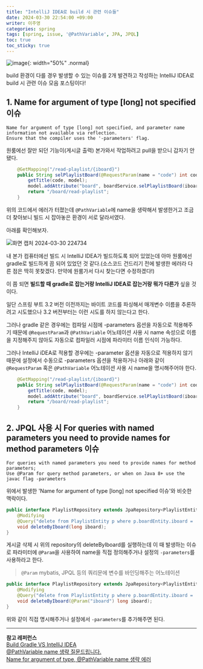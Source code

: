 ```yaml
---
title: "IntelliJ IDEA로 build 시 관련 이슈들"
date: 2024-03-30 22:54:00 +09:00
writer: 이주영
categories: spring
tags: [spring, issue, '@PathVariable', JPA, JPQL]
toc: true
toc_sticky: true
---
```

![image](https://github.com/hobbyscripterII/about-play/assets/135996109/ecdf976c-acb8-497d-9510-979727e5501b){: width="50%" .normal}

build 환경이 다를 경우 발생할 수 있는 이슈를 2개 발견하고 작성하는 IntelliJ IDEA로 build 시 관련 이슈 모음 포스팅이다!

## 1. Name for argument of type [long] not specified 이슈

```
Name for argument of type [long] not specified, and parameter name information not available via reflection.
Ensure that the compiler uses the '-parameters' flag.
```

원룸에선 잘만 되던 기능이(게시글 출력) 본가와서 작업하려고 pull을 받으니 갑자기 안됐다.

```java
    @GetMapping("/read-playlist/{iboard}")
    public String selPlaylistBoard(@RequestParam(name = "code") int code, @PathVariable long iboard, Model model) {
        getTitle(code, model);
        model.addAttribute("board", boardService.selPlaylistBoard(iboard));
        return "/board/read-playlist";
    }
```

위의 코드에서 에러가 터졌는데 `@PathVariable`에 name을 생략해서 발생한거고 조금 더 찾아보니 빌드 시 잡아놓은 환경이 서로 달라서였다.

아래를 확인해보자.

![화면 캡처 2024-03-30 224734](https://github.com/hobbyscripterII/about-play/assets/135996109/291d2d9c-8f67-4283-b495-e5e8bb10359c)

내 본가 컴퓨터에선 빌드 시 IntelliJ IDEA가 빌드하도록 되어 있었는데 아마 원룸에선 gradle로 빌드하게 끔 되어 있었던 것 같다.(소스코드 건드리기 전에 발생한 에러라 다른 점은 딱히 못찾겠다. 만약에 원룸가서 다시 찾는다면 수정하겠다!)

이 쯤 되면 **빌드할 때 gradle로 잡는거랑 IntelliJ IDEA로 잡는거랑 뭐가 다른가** 싶을 것이다.

일단 스프링 부트 3.2 버전 이전까지는 바이트 코드를 파싱해서 매개변수 이름을 추론하려고 시도했으나 3.2 버전부터는 이런 시도를 하지 않는다고 한다.

그러나 gradle 같은 경우에는 컴파일 시점에 -parameters 옵션을 자동으로 적용해주기 때문에 `@RequestParam`과 `@PathVariable` 어노테이션 사용 시 name 속성으로 이름을 지정해주지 않아도 자동으로 컴파일러 시점에 파라미터 이름 인식이 가능하다.

그러나 IntelliJ iDEA로 적용할 경우에는 -parameter 옵션을 자동으로 적용하지 않기 때문에 설정에서 수동으로 -parameters 옵션을 적용하거나 아래와 같이 `@RequestParam` 혹은 `@PathVariable` 어노테이션 사용 시 name을 명시해주어야 한다.

```java
    @GetMapping("/read-playlist/{iboard}")
    public String selPlaylistBoard(@RequestParam(name = "code") int code, @PathVariable(name = "iboard") long iboard, Model model) {
        getTitle(code, model);
        model.addAttribute("board", boardService.selPlaylistBoard(iboard));
        return "/board/read-playlist";
    }
```

## 2. JPQL 사용 시 For queries with named parameters you need to provide names for method parameters 이슈

```
For queries with named parameters you need to provide names for method parameters;
Use @Param for query method parameters, or when on Java 8+ use the javac flag -parameters
```

위에서 발생한 'Name for argument of type [long] not specified 이슈'와 비슷한 맥락이다.

```java
public interface PlaylistRepository extends JpaRepository<PlaylistEntity, Long> {
    @Modifying
    @Query("delete from PlaylistEntity p where p.boardEntity.iboard = :iboard")
    void deleteByIboard(long iboard);
}
```

게시글 삭제 시 위의 repository의 deleteByIboard를 실행하는데 이 때 발생하는 이슈로 파라미터에 `@Param`을 사용하여 name을 직접 정의해주거나 설정의 `-parameters`를 사용하라고 한다.

> `@Param` mybatis, JPQL 등의 쿼리문에 변수를 바인딩해주는 어노테이션

```java
public interface PlaylistRepository extends JpaRepository<PlaylistEntity, Long> {
    @Modifying
    @Query("delete from PlaylistEntity p where p.boardEntity.iboard = :iboard")
    void deleteByIboard(@Param("iboard") long iboard);
}
```

위와 같이 직접 명시해주거나 설정에서 `-parameters`를 추가해주면 된다.

---
**참고 레퍼런스** <br>
[Build Gradle VS IntelliJ IDEA](https://pamyferret.tistory.com/62) <br>
[@PathVariable name 생략 질문드립니다.](https://www.inflearn.com/questions/1087879/pathvariable-name-%EC%83%9D%EB%9E%B5-%EC%A7%88%EB%AC%B8-%EB%93%9C%EB%A6%BD%EB%8B%88%EB%8B%A4) <br>
[Name for argument of type, @PathVariable name 생략 에러](https://olrlobt.tistory.com/75)